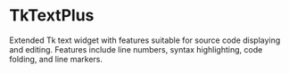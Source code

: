 # TkTextPlus
Extended Tk text widget with features suitable for source code displaying and editing. Features include line numbers, syntax highlighting, code folding, and line markers.
